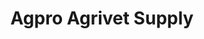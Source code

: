 ---
title: "Agpro Agrivet Supply"
url: /borongan-city/agpro-agrivet-supply-real-street/
shop: agrarian
---